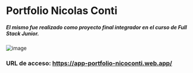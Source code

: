 # Portfolio Nicolas Conti
##### El mismo fue realizado como proyecto final integrador en el curso de Full Stack Junior.

![image](https://user-images.githubusercontent.com/112399532/217526288-75d9ddf0-b5ea-4347-8bcb-c08c3d7a290b.png)

### URL de acceso: https://app-portfolio-nicoconti.web.app/

